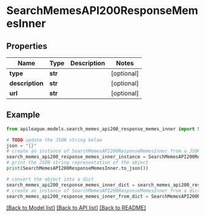 # SearchMemesAPI200ResponseMemesInner


## Properties

Name | Type | Description | Notes
------------ | ------------- | ------------- | -------------
**type** | **str** |  | [optional] 
**description** | **str** |  | [optional] 
**url** | **str** |  | [optional] 

## Example

```python
from apileague.models.search_memes_api200_response_memes_inner import SearchMemesAPI200ResponseMemesInner

# TODO update the JSON string below
json = "{}"
# create an instance of SearchMemesAPI200ResponseMemesInner from a JSON string
search_memes_api200_response_memes_inner_instance = SearchMemesAPI200ResponseMemesInner.from_json(json)
# print the JSON string representation of the object
print(SearchMemesAPI200ResponseMemesInner.to_json())

# convert the object into a dict
search_memes_api200_response_memes_inner_dict = search_memes_api200_response_memes_inner_instance.to_dict()
# create an instance of SearchMemesAPI200ResponseMemesInner from a dict
search_memes_api200_response_memes_inner_from_dict = SearchMemesAPI200ResponseMemesInner.from_dict(search_memes_api200_response_memes_inner_dict)
```
[[Back to Model list]](../README.md#documentation-for-models) [[Back to API list]](../README.md#documentation-for-api-endpoints) [[Back to README]](../README.md)



